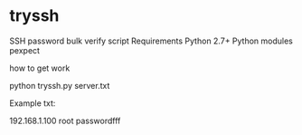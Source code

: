 # tryssh
SSH password bulk verify script Requirements Python 2.7+ Python modules pexpect

how to get work

python tryssh.py server.txt

Example txt:

192.168.1.100 root passwordfff


